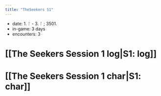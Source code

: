 ```yaml
---
title: "TheSeekers S1"
---
```

- date: 1. ᛚ - 3. ᛚ ; 3501. 
- in-game:  3 days
- encounters: 3
# [[The Seekers Session 1 log|S1: log]]
# [[The Seekers Session 1 char|S1: char]]